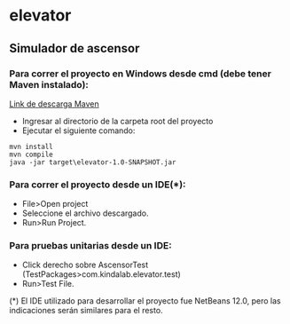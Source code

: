# elevator
## Simulador de ascensor

### Para correr el proyecto en Windows desde cmd (debe tener Maven instalado):

[Link de descarga Maven](https://maven.apache.org/download.cgi)
- Ingresar al directorio de la carpeta root del proyecto
- Ejecutar el siguiente comando:

```
mvn install
mvn compile
java -jar target\elevator-1.0-SNAPSHOT.jar
```


### Para correr el proyecto desde un IDE(*):

- File>Open project
- Seleccione el archivo descargado.
- Run>Run Project.

### Para pruebas unitarias desde un IDE:

- Click derecho sobre AscensorTest (TestPackages>com.kindalab.elevator.test)
- Run>Test File.

(*) El IDE utilizado para desarrollar el proyecto fue NetBeans 12.0, pero las indicaciones serán similares para el resto.
